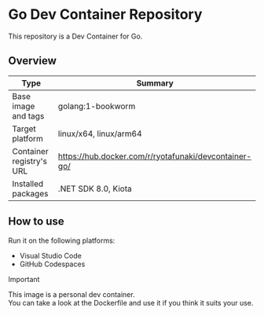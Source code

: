 # Go Dev Container Repository

This repository is a Dev Container for Go.

## Overview

| Type | Summary |
| --- | --- |
| Base image and tags | golang:1-bookworm |
| Target platform | linux/x64, linux/arm64 |
| Container registry's URL | https://hub.docker.com/r/ryotafunaki/devcontainer-go/ |
| Installed packages | .NET SDK 8.0, Kiota |

## How to use

Run it on the following platforms:
- Visual Studio Code
- GitHub Codespaces

> [!IMPORTANT]  
> This image is a personal dev container.  
> You can take a look at the Dockerfile and use it if you think it suits your use.
